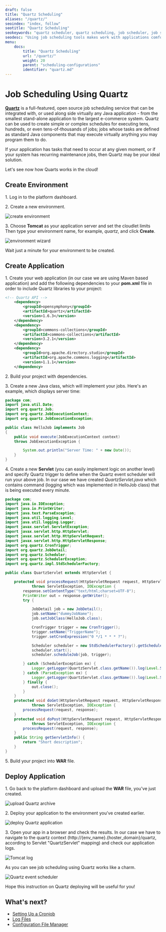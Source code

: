 ```yaml
---
draft: false
title: "Quartz Scheduling"
aliases: "/quartz/"
seoindex: "index, follow"
seotitle: "Quartz Scheduling"
seokeywords: "quartz scheduler, quartz scheduling, job scheduler, job scheduling, job scheduling tools, job scheduler java, job scheduling java, what is a job scheduler, scheduing quartz, java job scheduler, event scheduler, schedule"
seodesc: "Using job scheduling tools makes work with applications comfortable. Find out what is Quartz - popular job scheduler for Java - and how to implement Quartz scheduling for your application."
menu: 
    docs:
        title: "Quartz Scheduling"
        url: "/quartz/"
        weight: 20
        parent: "scheduling-configurations"
        identifier: "quartz.md"
---
```


# Job Scheduling Using Quartz

**[Quartz](https://www.quartz-scheduler.org/)** is a full-featured, open source job scheduling service that can be integrated with, or used along side virtually any Java application - from the smallest stand-alone application to the largest e-commerce system. Quartz can be used to create simple or complex schedules for executing tens, hundreds, or even tens-of-thousands of jobs; jobs whose tasks are defined as standard Java components that may execute virtually anything you may program them to do.

If your application has tasks that need to occur at any given moment, or if your system has recurring maintenance jobs, then Quartz may be your ideal solution.

Let's see now how Quarts works in the cloud!


## Create Environment

1\. Log in to the platform dashboard.

2\. Create a new environment.

![create environment](01-create-environment.png)

3\. Choose **Tomcat** as your application server and set the cloudlet limits Then type your environment name, for example, *quartz*, and click **Create**.

![environment wizard](02-environment-wizard.png)

Wait just a minute for your environment to be created.


## Create Application

1\. Create your web application (in our case we are using Maven based application) and add the following dependencies to your **pom.xml** file in order to include Quartz libraries to your project:

```xml
<!-- Quartz API -->
    <dependency>
        <groupId>opensymphony</groupId>
        <artifactId>quartz</artifactId>
        <version>1.6.3</version>
    </dependency>
    <dependency>
        <groupId>commons-collections</groupId>
        <artifactId>commons-collections</artifactId>
        <version>3.2.1</version>
    </dependency>
    <dependency>
        <groupId>org.apache.directory.studio</groupId>
        <artifactId>org.apache.commons.logging</artifactId>
        <version>1.1.1</version>
    </dependency>
```

2\. Build your project with dependencies.

3\. Create a new Java class, which will implement your jobs. Here's an example, which displays server time:

```java
package com;
import java.util.Date;
import org.quartz.Job;
import org.quartz.JobExecutionContext;
import org.quartz.JobExecutionException;

public class HelloJob implements Job
{
    public void execute(JobExecutionContext context)
    throws JobExecutionException {

        System.out.println("Server Time: " + new Date());
    }
}
```

4\. Create a new **Servlet** (you can easily implement logic on another level) and specify Quartz trigger to define when the Quartz event scheduler will run your above job. In our case we have created *QuartzServlet.java* which contains command (logging which was implemented in HelloJob class) that is being executed every minute.

```java
package com;
import java.io.IOException;
import java.io.PrintWriter;
import java.text.ParseException;
import java.util.logging.Level;
import java.util.logging.Logger;
import javax.servlet.ServletException;
import javax.servlet.http.HttpServlet;
import javax.servlet.http.HttpServletRequest;
import javax.servlet.http.HttpServletResponse;
import org.quartz.CronTrigger;
import org.quartz.JobDetail;
import org.quartz.Scheduler;
import org.quartz.SchedulerException;
import org.quartz.impl.StdSchedulerFactory;

public class QuartzServlet extends HttpServlet {

    protected void processRequest(HttpServletRequest request, HttpServletResponse response)
            throws ServletException, IOException {
        response.setContentType("text/html;charset=UTF-8");
        PrintWriter out = response.getWriter();
        try {

            JobDetail job = new JobDetail();
            job.setName("dummyJobName");
            job.setJobClass(HelloJob.class);

            CronTrigger trigger = new CronTrigger();
            trigger.setName("TriggerName");
            trigger.setCronExpression("0 */1 * * * ?");

            Scheduler scheduler = new StdSchedulerFactory().getScheduler();
            scheduler.start();
            scheduler.scheduleJob(job, trigger);

        } catch (SchedulerException ex) {
            Logger.getLogger(QuartzServlet.class.getName()).log(Level.SEVERE, null, ex);
        } catch (ParseException ex) {
            Logger.getLogger(QuartzServlet.class.getName()).log(Level.SEVERE, null, ex);
        } finally {
            out.close();
        }
    }
    protected void doGet(HttpServletRequest request, HttpServletResponse response)
            throws ServletException, IOException {
        processRequest(request, response);
    }
    protected void doPost(HttpServletRequest request, HttpServletResponse response)
            throws ServletException, IOException {
        processRequest(request, response);
    }
    public String getServletInfo() {
        return "Short description";
    }
}
```

5\. Build your project into **WAR** file.


## Deploy Application

1\. Go back to the platform dashboard and upload the **WAR** file, you've just created.

![upload Quartz archive](03-upload-quartz-archive.png)

2\. Deploy your application to the environment you've created earlier.

![deploy Quartz application](04-deploy-quartz-application.png)

3\. Open your app in a browser and check the results. In our case we have to navigate to the quartz context (http://{env_name}.{hoster_domain}/quartz, according to Servlet "QuartzServlet" mapping) and check our application logs.

![Tomcat log](05-tomcat-log.png)

As you can see job scheduling using Quartz works like a charm.

![Quartz event scheduler](06-quartz-event-scheduler.png)

Hope this instruction on Quartz deploying will be useful for you!


## What's next?

* [Setting Up a Cronjob](/cron-job/)
* [Log Files](/view-log-files/)
* [Configuration File Manager](/configuration-file-manager/)